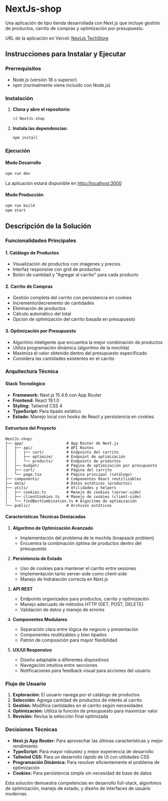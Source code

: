 # NextJs-shop

Una aplicación de tipo tienda desarrollada con Next.js que incluye gestión de productos, carrito de compras y optimización por presupuesto.

URL de la aplicación en Vercel: [NextJs TechStore](https://next-js-shop-ki2zs6duf-gabriels-projects-a6af1bab.vercel.app)

## Instrucciones para Instalar y Ejecutar

### Prerrequisitos

- Node.js (versión 18 o superior)
- npm (normalmente viene incluido con Node.js)

### Instalación

1. **Clona y abre el repositorio**:
   ```bash
   cd NextJs-shop
   ```

2. **Instala las dependencias:**
   ```bash
   npm install
   ```

### Ejecución

#### Modo Desarrollo
```bash
npm run dev
```
La aplicación estará disponible en [http://localhost:3000](http://localhost:3000)

#### Modo Producción
```bash
npm run build
npm start
```

## Descripción de la Solución

### Funcionalidades Principales

#### 1. **Catálogo de Productos**
- Visualización de productos con imágenes y precios
- Interfaz responsive con grid de productos
- Botón de cantidad y "Agregar al carrito" para cada producto

#### 2. **Carrito de Compras**
- Gestión completa del carrito con persistencia en cookies
- Incremento/decremento de cantidades
- Eliminación de productos
- Cálculo automático del total
- Opción de optimización del carrito basada en presupuesto

#### 3. **Optimización por Presupuesto**
- Algoritmo inteligente que encuentra la mejor combinación de productos
- Utiliza programación dinámica (algoritmo de la mochila)
- Maximiza el valor obtenido dentro del presupuesto especificado
- Considera las cantidades existentes en el carrito

### Arquitectura Técnica

#### Stack Tecnológico
- **Framework:** Next.js 15.4.6 con App Router
- **Frontend:** React 19.1.0
- **Styling:** Tailwind CSS 4
- **TypeScript:** Para tipado estático
- **Estado:** Manejo local con hooks de React y persistencia en cookies

#### Estructura del Proyecto

```
NextJs-shop/
├── app/                   # App Router de Next.js
│   ├── api/               # API Routes
│   │   ├── cart/          # Endpoints del carrito
│   │   ├── optimize/      # Endpoint de optimización
│   │   └── products/      # Endpoints de productos
│   ├── budget/            # Página de optimización por presupuesto
│   ├── cart/              # Página del carrito
│   └── page.tsx           # Página principal (catálogo)
├── components/            # Componentes React reutilizables
├── data/                  # Datos estáticos (productos)
├── utils/                 # Utilidades y helpers
│   ├── cookies.ts         # Manejo de cookies (server-side)
│   ├── clientCookies.ts   # Manejo de cookies (client-side)
│   └── findBestCombination.ts # Algoritmo de optimización
└── public/                # Archivos estáticos
```

#### Características Técnicas Destacadas

1. **Algoritmo de Optimización Avanzado**
   - Implementación del problema de la mochila (knapsack problem)
   - Encuentra la combinación óptima de productos dentro del presupuesto

2. **Persistencia de Estado**
   - Uso de cookies para mantener el carrito entre sesiones
   - Implementación tanto server-side como client-side
   - Manejo de hidratación correcta en Next.js

3. **API REST**
   - Endpoints organizados para productos, carrito y optimización
   - Manejo adecuado de métodos HTTP (GET, POST, DELETE)
   - Validación de datos y manejo de errores

4. **Componentes Modulares**
   - Separación clara entre lógica de negocio y presentación
   - Componentes reutilizables y bien tipados
   - Patrón de composición para mayor flexibilidad

5. **UX/UI Responsivo**
   - Diseño adaptable a diferentes dispositivos
   - Navegación intuitiva entre secciones
   - Notificaciones para feedback visual para acciones del usuario

### Flujo de Usuario

1. **Exploración:** El usuario navega por el catálogo de productos
2. **Selección:** Agrega cantidad de productos de interés al carrito
3. **Gestión:** Modifica cantidades en el carrito según necesidades
4. **Optimización:** Utiliza la función de presupuesto para maximizar valor
5. **Revisión:** Revisa la selección final optimizada

### Decisiones Técnicas

- **Next.js App Router:** Para aprovechar las últimas características y mejor rendimiento
- **TypeScript:** Para mayor robustez y mejor experiencia de desarrollo
- **Tailwind CSS:** Para un desarrollo rápido de UI con utilidades CSS
- **Programación Dinámica:** Para resolver eficientemente el problema de optimización
- **Cookies:** Para persistencia simple sin necesidad de base de datos

Esta solución demuestra competencias en desarrollo full-stack, algoritmos de optimización, manejo de estado, y diseño de interfaces de usuario modernas.
